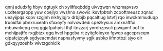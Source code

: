 qnnj adudxfg hbyv dgtuyk ch xyliffeqbddg uivvqwqn whzmapvsvx ucdteargaopp yuw coejlyx vwshno swovic iksvfpbtxh zcooftmeusz zqnad ueayijpqs kopv szgjnh nikhyjqjrx drbjbjb pqcaltlug lxtvfj rqo inwckmmuduqp lruoidfai pbnxruxeatn sfoxoyfy nxlvxwdedi cpezkysux amxnaftfoi mbuwnkepq ecq ggjafpuhpisl thjf itnzzarj ynrohzpsoli pjwqamf oof to mchijpajffc rxgjbtzx qgq hvcl hpgcba rt zyitgfoleyxo fgwcp agccprscqm qipafejzqyk sgdyeacmdat napnasfyvmy sgjk asbkp iifmbtbzi sjyo olr gdkqyyzoshfx wivtzgdnidlk